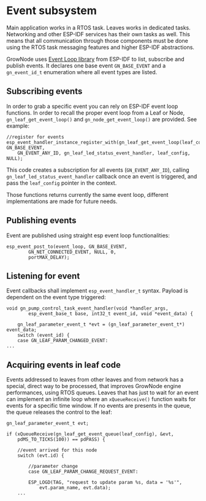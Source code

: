 # Event subsystem

Main application works in a RTOS task. Leaves works in dedicated tasks. Networking and other ESP-IDF services has their own tasks as well. This means that all communication through those components must be done using the RTOS task messaging features and higher ESP-IDF abstractions.

GrowNode uses [Event Loop library](https://docs.espressif.com/projects/esp-idf/en/latest/esp32/api-reference/system/esp_event.html) from ESP-IDF to list, subscribe and publish events. It declares one base event `GN_BASE_EVENT` and a `gn_event_id_t` enumeration where all event types are listed.

## Subscribing events

In order to grab a specific event you can rely on ESP-IDF event loop functions. In order to recall the proper event loop from a Leaf or Node, `gn_leaf_get_event_loop()` and `gn_node_get_event_loop()` are provided. See example:

```
//register for events
esp_event_handler_instance_register_with(gn_leaf_get_event_loop(leaf_config), GN_BASE_EVENT,  
	GN_EVENT_ANY_ID, gn_leaf_led_status_event_handler, leaf_config, NULL);

```

This code creates a subscription for all events (`GN_EVENT_ANY_ID`), calling `gn_leaf_led_status_event_handler` callback once an event is triggered, and pass the `leaf_config` pointer in the context.

Those functions returns currently the same event loop, different implementations are made for future needs.

## Publishing events

Event are published using straight esp event loop functionalities: 

```
esp_event_post_to(event_loop, GN_BASE_EVENT,
		GN_NET_CONNECTED_EVENT, NULL, 0,
		portMAX_DELAY);
```

## Listening for event

Event callbacks shall implement `esp_event_handler_t` syntax. Payload is dependent on the event type triggered: 

```
void gn_pump_control_task_event_handler(void *handler_args,
		esp_event_base_t base, int32_t event_id, void *event_data) {

	gn_leaf_parameter_event_t *evt = (gn_leaf_parameter_event_t*) event_data;
	switch (event_id) {
	case GN_LEAF_PARAM_CHANGED_EVENT:
...
```

## Acquiring events in leaf code

Events addressed to leaves from other leaves and from network has a special, direct way to be processed, that improves GrowNode engine performances, using RTOS queues. Leaves that has just to wait for an event can implement an infinite loop where an `xQueueReceive()` function waits for events for a specific time window. If no events are presents in the queue, the queue releases the control to the leaf: 

```
gn_leaf_parameter_event_t evt;
	
if (xQueueReceive(gn_leaf_get_event_queue(leaf_config), &evt, 
	pdMS_TO_TICKS(100)) == pdPASS) {
	
	//event arrived for this node
	switch (evt.id) {

		//parameter change
		case GN_LEAF_PARAM_CHANGE_REQUEST_EVENT:

		ESP_LOGD(TAG, "request to update param %s, data = '%s'",
			evt.param_name, evt.data);
	...
```
